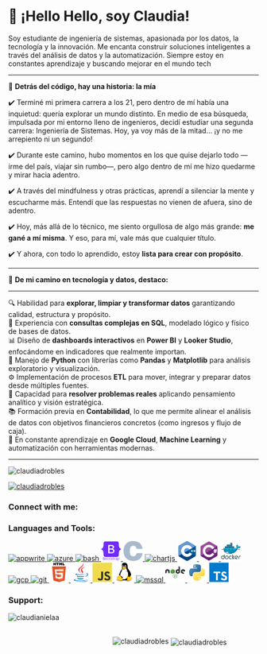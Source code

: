 <h1 align="left">👋 ¡Hello Hello, soy Claudia!</h1>
<p align="left">Soy estudiante de ingeniería de sistemas, apasionada por los datos, la tecnología y la innovación. Me encanta construir soluciones inteligentes a través del análisis de datos y la automatización. Siempre estoy en constantes aprendizaje y buscando mejorar en el mundo tech</p>

---
🌟 **Detrás del código, hay una historia: la mía**

✔️ Terminé mi primera carrera a los 21, pero dentro de mí había una inquietud: quería explorar un mundo distinto. En medio de esa búsqueda, impulsada por mi entorno lleno de ingenieros, decidí estudiar una segunda carrera: Ingeniería de Sistemas. Hoy, ya voy más de la mitad… ¡y no me arrepiento ni un segundo!

✔️ Durante este camino, hubo momentos en los que quise dejarlo todo —irme del país, viajar sin rumbo—, pero algo dentro de mí me hizo quedarme y mirar hacia adentro. 

✔️ A través del mindfulness y otras prácticas, aprendí a silenciar la mente y escucharme más. Entendí que las respuestas no vienen de afuera, sino de adentro.

✔️ Hoy, más allá de lo técnico, me siento orgullosa de algo más grande: **me gané a mí misma**. Y eso, para mí, vale más que cualquier título.

✔️  Y ahora, con todo lo aprendido, estoy **lista para crear con propósito**.


---

🚀 **De mi camino en tecnología y datos, destaco:**

---

🔍 Habilidad para **explorar, limpiar y transformar datos** garantizando calidad, estructura y propósito.  
🧠 Experiencia con **consultas complejas en SQL**, modelado lógico y físico de bases de datos.  
📊 Diseño de **dashboards interactivos** en **Power BI** y **Looker Studio**, enfocándome en indicadores que realmente importan.  
🐍 Manejo de **Python** con librerías como **Pandas** y **Matplotlib** para análisis exploratorio y visualización.  
⚙️ Implementación de procesos **ETL** para mover, integrar y preparar datos desde múltiples fuentes.  
🎯 Capacidad para **resolver problemas reales** aplicando pensamiento analítico y visión estratégica.  
📚 Formación previa en **Contabilidad**, lo que me permite alinear el análisis de datos con objetivos financieros concretos (como ingresos y flujo de caja).  
🌱 En constante aprendizaje en **Google Cloud**, **Machine Learning** y automatización con herramientas modernas.

---



<p align="left"> <img src="https://komarev.com/ghpvc/?username=claudiadrobles&label=Profile%20views&color=0e75b6&style=flat" alt="claudiadrobles" /> </p>

<p align="left"> <a href="https://github.com/ryo-ma/github-profile-trophy"><img src="https://github-profile-trophy.vercel.app/?username=claudiadrobles" alt="claudiadrobles" /></a> </p>

<h3 align="left">Connect with me:</h3>
<p align="left">
</p>

<h3 align="left">Languages and Tools:</h3>
<p align="left"> <a href="https://appwrite.io" target="_blank" rel="noreferrer"> <img src="https://www.vectorlogo.zone/logos/appwriteio/appwriteio-icon.svg" alt="appwrite" width="40" height="40"/> </a> <a href="https://azure.microsoft.com/en-in/" target="_blank" rel="noreferrer"> <img src="https://www.vectorlogo.zone/logos/microsoft_azure/microsoft_azure-icon.svg" alt="azure" width="40" height="40"/> </a> <a href="https://www.gnu.org/software/bash/" target="_blank" rel="noreferrer"> <img src="https://www.vectorlogo.zone/logos/gnu_bash/gnu_bash-icon.svg" alt="bash" width="40" height="40"/> </a> <a href="https://getbootstrap.com" target="_blank" rel="noreferrer"> <img src="https://raw.githubusercontent.com/devicons/devicon/master/icons/bootstrap/bootstrap-plain-wordmark.svg" alt="bootstrap" width="40" height="40"/> </a> <a href="https://www.cprogramming.com/" target="_blank" rel="noreferrer"> <img src="https://raw.githubusercontent.com/devicons/devicon/master/icons/c/c-original.svg" alt="c" width="40" height="40"/> </a> <a href="https://www.chartjs.org" target="_blank" rel="noreferrer"> <img src="https://www.chartjs.org/media/logo-title.svg" alt="chartjs" width="40" height="40"/> </a> <a href="https://www.w3schools.com/cpp/" target="_blank" rel="noreferrer"> <img src="https://raw.githubusercontent.com/devicons/devicon/master/icons/cplusplus/cplusplus-original.svg" alt="cplusplus" width="40" height="40"/> </a> <a href="https://www.w3schools.com/cs/" target="_blank" rel="noreferrer"> <img src="https://raw.githubusercontent.com/devicons/devicon/master/icons/csharp/csharp-original.svg" alt="csharp" width="40" height="40"/> </a> <a href="https://www.docker.com/" target="_blank" rel="noreferrer"> <img src="https://raw.githubusercontent.com/devicons/devicon/master/icons/docker/docker-original-wordmark.svg" alt="docker" width="40" height="40"/> </a> <a href="https://cloud.google.com" target="_blank" rel="noreferrer"> <img src="https://www.vectorlogo.zone/logos/google_cloud/google_cloud-icon.svg" alt="gcp" width="40" height="40"/> </a> <a href="https://git-scm.com/" target="_blank" rel="noreferrer"> <img src="https://www.vectorlogo.zone/logos/git-scm/git-scm-icon.svg" alt="git" width="40" height="40"/> </a> <a href="https://www.w3.org/html/" target="_blank" rel="noreferrer"> <img src="https://raw.githubusercontent.com/devicons/devicon/master/icons/html5/html5-original-wordmark.svg" alt="html5" width="40" height="40"/> </a> <a href="https://www.java.com" target="_blank" rel="noreferrer"> <img src="https://raw.githubusercontent.com/devicons/devicon/master/icons/java/java-original.svg" alt="java" width="40" height="40"/> </a> <a href="https://developer.mozilla.org/en-US/docs/Web/JavaScript" target="_blank" rel="noreferrer"> <img src="https://raw.githubusercontent.com/devicons/devicon/master/icons/javascript/javascript-original.svg" alt="javascript" width="40" height="40"/> </a> <a href="https://www.linux.org/" target="_blank" rel="noreferrer"> <img src="https://raw.githubusercontent.com/devicons/devicon/master/icons/linux/linux-original.svg" alt="linux" width="40" height="40"/> </a> <a href="https://www.microsoft.com/en-us/sql-server" target="_blank" rel="noreferrer"> <img src="https://www.svgrepo.com/show/303229/microsoft-sql-server-logo.svg" alt="mssql" width="40" height="40"/> </a> <a href="https://nodejs.org" target="_blank" rel="noreferrer"> <img src="https://raw.githubusercontent.com/devicons/devicon/master/icons/nodejs/nodejs-original-wordmark.svg" alt="nodejs" width="40" height="40"/> </a> <a href="https://www.python.org" target="_blank" rel="noreferrer"> <img src="https://raw.githubusercontent.com/devicons/devicon/master/icons/python/python-original.svg" alt="python" width="40" height="40"/> </a> <a href="https://www.typescriptlang.org/" target="_blank" rel="noreferrer"> <img src="https://raw.githubusercontent.com/devicons/devicon/master/icons/typescript/typescript-original.svg" alt="typescript" width="40" height="40"/> </a> </p>

<h3 align="left">Support:</h3>
<p><a href="https://www.buymeacoffee.com/claudianielaa"> <img align="left" src="https://cdn.buymeacoffee.com/buttons/v2/default-yellow.png" height="50" width="210" alt="claudianielaa" /></a></p><br><br>

<p><img align="left" src="https://github-readme-stats.vercel.app/api/top-langs?username=claudiadrobles&show_icons=true&locale=en&layout=compact" alt="claudiadrobles" /></p>

<p>&nbsp;<img align="center" src="https://github-readme-stats.vercel.app/api?username=claudiadrobles&show_icons=true&locale=en" alt="claudiadrobles" /></p>
